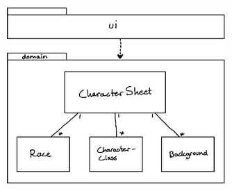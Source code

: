 <img src="https://github.com/anninmal/ot-harjoitustyo/blob/master/dokumentaatio/kuvat/luokka-pakkauskaavio1.png?raw=true">
